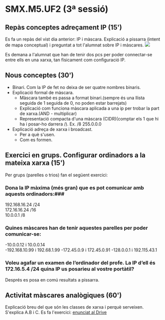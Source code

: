 # SMX.M5.UF2 (3ª sessió)

## Repàs conceptes adreçament IP (15')

Es fa un repàs del vist dia anterior: IP i màscara.
Explicació a pissarra (intent de mapa conceptual) i preguntat a tot l'alumnat sobre IP i màscares.
![](https://i.imgur.com/UjI35W1.jpg)

Es demana a l'alumnat que han de tenir dos pcs per poder connectar-se entre ells en una xarxa, tan físicament com configuració IP.

## Nous conceptes (30')

- Binari. Com la IP de fet no deixa de ser quatre nombres binaris.
- Explicació formal de màscara. 
   - Màscara també es passa a format binari.(sempre és una llista seguida de 1 seguida de 0, no poden estar barrejats)
   - Explicació com funciona màscara aplicada a una ip per trobar la part de xarxa.(AND - multiplicar)
   - Representació compacta d'una màscara (CIDR)(comptar els 1 que hi ha i posar-ho darrera /). Ex. /8 255.0.0.0
- Explicació adreça de xarxa i broadcast.
   - Per a què s'usen.
   - Com es formen.

## Exercici en grups. Configurar ordinadors a la mateixa xarxa (15')

Per grups (parelles o trios) fan el següent exercici:

### Dona la IP màxima (més gran) que es pot comunicar amb aquests ordinadors:###
192.168.16.24 /24         
172.16.16.24 /16        
10.0.0.1 /8            

### Quines màscares han de tenir aquestes parelles per poder comunicar-se: ###
-10.0.0.12 i 10.0.0.14   
-192.168.10.99 i 192.68.1.99
-172.45.0.9 i 172.45.0.91 
-128.0.0.1 i 192.115.43.1 

### Voleu agafar un examen de l’ordinador del profe. La IP d’ell és 172.16.5.4 /24 quina IP us posarieu al vostre portàtil?  ###


Després es posa en comú resultats a pissarra.

## Activitat màscares analògiques (60')

Explicació breu del que són les classes de xarxa i perquè serveixen. S'explica A.B i C.
Es fa l'exercici: [enunciat al Drive](https://docs.google.com/document/d/1bfWEOnjOQovkg7ipxh5SjfN0_BiH90A5bDK4xkujQaU/edit)
